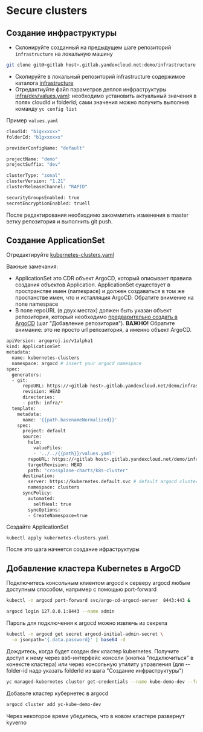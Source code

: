 # Secure clusters

## Создание инфраструктуры 


* Склонируйте созданный на предыдущем шаге репозиторий `infrastructure` на локальную машину 

```bash
git clone git@<gitlab host>.gitlab.yandexcloud.net:demo/infrastructure.git
```

* Скопируйте в локальный репозиторий infrastructure содержимое каталога [infrastructure](../projects/infrastructure)
* Отредактиуйте файл параметров деплоя инфраструктуры [infra/dev/values.yaml](../projects/infrastructure/infra/dev/values.yaml): необходимо установить актуальный значения в полях cloudId и folderId; сами значения можно получить выполнив команду `yc config list`


Пример `values.yaml`

```bash
cloudId: "b1gxxxxxx"
folderId: "b1gxxxxxx"

providerConfigName: "default"

projectName: "demo"
projectSuffix: "dev"

clusterType: "zonal"
clusterVersion: "1.21"
clusterReleaseChannel: "RAPID"

securityGroupsEnabled: true
secretEncryptionEnabled: truell
```

После редактирования необходимо закоммитить изменения в master ветку репозитория и выполнить git push. 

## Создание ApplicationSet


Отредактируйте [kubernetes-clusters.yaml](../projects/infrastructure/application-sets/secure-clusters/kubernetes-clusters.yaml)

Важные замечания:

* ApplicationSet это CDR объект ArgoCD, который описывает правила создания объектов Application. ApplicationSet существует в пространстве имен (namespace) и должен создаваться в том же простанстве имен, что и исталляция ArgoCD. Обратите внимение на поле namespace
* В поле repoURL (в двух местах) должен быть указан объект репозитория, который необходимо [предварительно создать в ArgoCD](../02-argocd/README.md#добавление-репозитория) (шаг "Добавление репозитория"). __ВАЖНО!__ Обратите внимание: это не просто url репозитория, а именно объект ArgoCD. 


```bash
apiVersion: argoproj.io/v1alpha1
kind: ApplicationSet
metadata:
  name: kubernetes-clusters
  namespace: argocd # insert your argocd namespace
spec:
  generators:
  - git:
      repoURL: https://<gitlab host>.gitlab.yandexcloud.net/demo/infrastructure.git # insert your arogcd repo  address
      revision: HEAD
      directories:
      - path: infra/*
  template:
    metadata:
      name: '{{path.basenameNormalized}}'
    spec:
      project: default
      source:
        helm:
          valueFiles:
          - '../../{{path}}/values.yaml'
        repoURL: https://<gitlab host>.gitlab.yandexcloud.net/demo/infrastructure.git # insert your arogcd repo  address
        targetRevision: HEAD
        path: "crossplane-charts/k8s-cluster"
      destination:
        server: https://kubernetes.default.svc # default argocd cluster is used, other cluster can be specified as well
        namespace: clusters
      syncPolicy:
        automated:
          selfHeal: true
        syncOptions:
        - CreateNamespace=true
```

Создайте ApplicationSet

```kubectl apply kubernetes-clusters.yaml```

После это шага начнется создание ифраструктуры

## Добавление кластера Kubernetes в ArgoCD


Подключитесь консольным клиентом argocd к серверу argocd любым доступным способом, например c помощью port-forward 

```bash
kubectl -n argocd port-forward svc/argo-cd-argocd-server  8443:443 &

argocd login 127.0.0.1:8443 --name admin
```

Пароль для подключения к argocd можно извлечь из секрета

```bash
kubectl -n argocd get secret argocd-initial-admin-secret \
  -o jsonpath='{.data.password}' | base64 -d
```

Дождитесь, когда будет создан dev кластер kubernetes. Получите доступ к нему через вэб-интерфейс консоли (кнопка "подключиться" в конексте кластера) или через консольную утилиту управления (для --folder-id надо указать folderId из шага "Создание инфраструктуры")

```bash
yc managed-kubernetes cluster get-credentials --name kube-demo-dev --folder-id b1gxxxxxx
```


Добавьте кластер кубернетес в argocd  

```bash
argocd cluster add yc-kube-demo-dev
```

Через некоторое време убедитесь, что в новом кластере развернут kyverno
